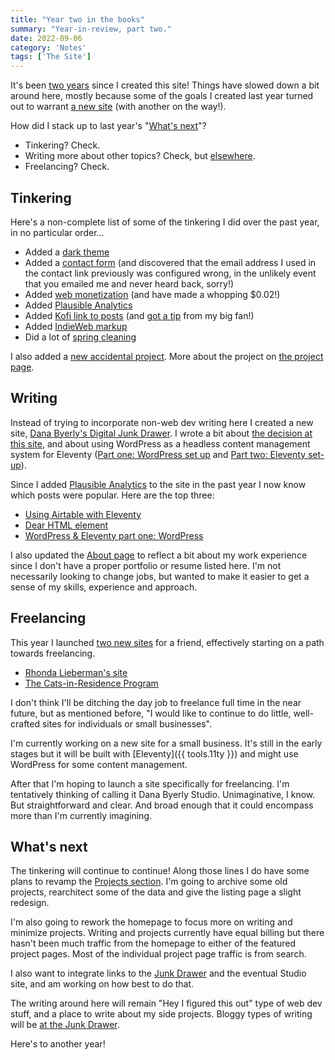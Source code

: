 ```yaml
---
title: "Year two in the books"
summary: "Year-in-review, part two."
date: 2022-09-06
category: 'Notes'
tags: ['The Site']
---
```


It's been [two years](/articles/finally-a-new-site/) since I created this site! Things have slowed down a bit around here, mostly because some of the goals I created last year turned out to warrant [a new site](https://danabyerly-junkdrawer.website/) (with another on the way!).

How did I stack up to last year's "[What's next](/notes/year-one-in-the-books/#whats-next)"?
* Tinkering? Check.
* Writing more about other topics? Check, but [elsewhere](https://danabyerly-junkdrawer.website/).
* Freelancing? Check.

## Tinkering
Here's a non-complete list of some of the tinkering I did over the past year, in no particular order...

* Added a [dark theme](/notes/finally-adding-a-dark-theme/)
* Added a [contact form](/contact/) (and discovered that the email address I used in the contact link previously was configured wrong, in the unlikely event that you emailed me and never heard back, sorry!)
* Added [web monetization](/changelog/2021-11-01/) (and have made a whopping $0.02!)
* Added [Plausible Analytics](https://plausible.io/)
* Added [Kofi link to posts](/changelog/2021-10-29/) (and [got a tip](https://ko-fi.com/danabyerly) from my big fan!)
* Added [IndieWeb markup](/changelog/2021-11-14/)
* Did a lot of [spring cleaning](/changelog/2022-05-02/)

I also added a [new accidental project](/notes/the-accidental-project/). More about the project on [the project page](/projects/stakes-profiles/).

## Writing
Instead of trying to incorporate non-web dev writing here I created a new site, [Dana Byerly's Digital Junk Drawer](https://danabyerly-junkdrawer.website/). I wrote a bit about [the decision at this site](/notes/behold-the-junk-drawer/), and about using WordPress as a headless content management system for Eleventy ([Part one: WordPress set up](/articles/wordpress-and-eleventy-part-one-wordpress/) and [Part two: Eleventy set-up](/articles/wordpress-and-eleventy-part-two-eleventy/)).

Since I added [Plausible Analytics](https://plausible.io/) to the site in the past year I now know which posts were popular. Here are the top three:
* [Using Airtable with Eleventy](/articles/using-airtable-with-eleventy/)
* [Dear HTML element](/notes/dear-html-element/)
* [WordPress & Eleventy part one: WordPress](/articles/wordpress-and-eleventy-part-one-wordpress/)

I also updated the [About page](/about/) to reflect a bit about my work experience since I don't have a proper portfolio or resume listed here. I'm not necessarily looking to change jobs, but wanted to make it easier to get a sense of my skills, experience and approach.

## Freelancing
This year I launched [two new sites](/notes/two-new-sites/) for a friend, effectively starting on a path towards freelancing.

* [Rhonda Lieberman's site](https://rhondalieberman.com/)
* [The Cats-in-Residence Program](https://cats-in-residence.org/)

I don't think I'll be ditching the day job to freelance full time in the near future, but as mentioned before, "I would like to continue to do little, well-crafted sites for individuals or small businesses".

I'm currently working on a new site for a small business. It's still in the early stages but it will be built with [Eleventy]({{ tools.11ty }}) and might use WordPress for some content management.

After that I'm hoping to launch a site specifically for freelancing. I'm tentatively thinking of calling it Dana Byerly Studio. Unimaginative, I know. But straightforward and clear. And broad enough that it could encompass more than I'm currently imagining.

## What's next
The tinkering will continue to continue! Along those lines I do have some plans to revamp the [Projects section](/projects/). I'm going to archive some old projects, rearchitect some of the data and give the listing page a slight redesign.

I'm also going to rework the homepage to focus more on writing and minimize projects. Writing and projects currently have equal billing but there hasn't been much traffic from the homepage to either of the featured project pages. Most of the individual project page traffic is from search.

I also want to integrate links to the [Junk Drawer](https://danabyerly-junkdrawer.website/) and the eventual Studio site, and am working on how best to do that.

The writing around here will remain  "Hey I figured this out" type of web dev stuff, and a place to write about my side projects. Bloggy types of writing will be [at the Junk Drawer](https://danabyerly-junkdrawer.website/).

Here's to another year!
